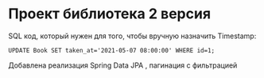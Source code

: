 # Проект библиотека 2 версия

SQL код, который нужен для того, чтобы вручную назначить Timestamp:
```
UPDATE Book SET taken_at='2021-05-07 08:00:00' WHERE id=1;
```

Добавлена реализация Spring Data JPA , пагинация с фильтрацией
